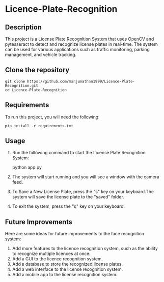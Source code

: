 # Licence-Plate-Recognition

## Description
This project is a License Plate Recognition System that uses OpenCV and pytesseract to detect and recognize license plates in real-time. The system can be used for various applications such as traffic monitoring, parking management, and vehicle tracking.

## Clone the repository
    git clone https://github.com/manjunathan1999/Licence-Plate-Recognition.git
    cd Licence-Plate-Recognition

## Requirements
To run this project, you will need the following:

    pip install -r requirements.txt

## Usage
1. Run the following command to start the License Plate Recognition System:

    python app.py

2. The system will start running and you will see a window with the camera feed.
3. To Save a New License Plate, press the "s" key on your keyboard.The system will save the license plate to the "saved" folder.
3. To exit the system, press the "q" key on your keyboard.



## Future Improvements
Here are some ideas for future improvements to the face recognition system:
1.  Add more features to the licence recognition system, such as the ability to recognize multiple licences at once.
2.  Add a GUI to the licence recognition system.
3.  Add a database to store the recognized license plates.
4.  Add a web interface to the license recognition system.
5.  Add a mobile app to the license recognition system.
